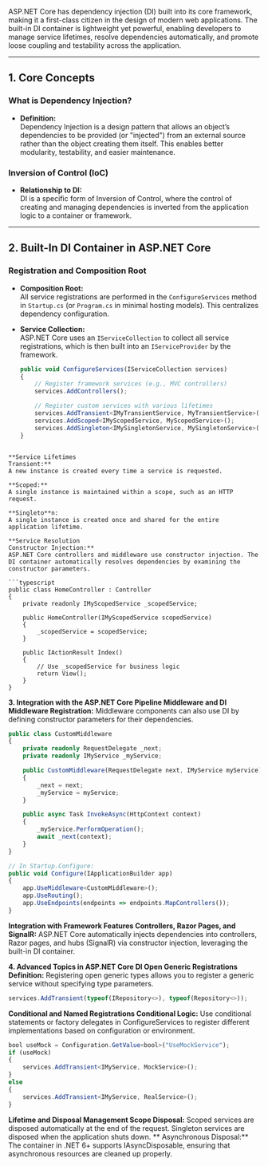 ASP.NET Core has dependency injection (DI) built into its core framework, making it a first-class citizen in the design of modern web applications. The built-in DI container is lightweight yet powerful, enabling developers to manage service lifetimes, resolve dependencies automatically, and promote loose coupling and testability across the application.

---

## 1. Core Concepts

### What is Dependency Injection?
- **Definition:**  
  Dependency Injection is a design pattern that allows an object’s dependencies to be provided (or "injected") from an external source rather than the object creating them itself. This enables better modularity, testability, and easier maintenance.

### Inversion of Control (IoC)
- **Relationship to DI:**  
  DI is a specific form of Inversion of Control, where the control of creating and managing dependencies is inverted from the application logic to a container or framework.

---

## 2. Built-In DI Container in ASP.NET Core

### Registration and Composition Root
- **Composition Root:**  
  All service registrations are performed in the `ConfigureServices` method in `Startup.cs` (or `Program.cs` in minimal hosting models). This centralizes dependency configuration.
  
- **Service Collection:**  
  ASP.NET Core uses an `IServiceCollection` to collect all service registrations, which is then built into an `IServiceProvider` by the framework.
  ```typescript
  public void ConfigureServices(IServiceCollection services)
  {
      // Register framework services (e.g., MVC controllers)
      services.AddControllers();

      // Register custom services with various lifetimes
      services.AddTransient<IMyTransientService, MyTransientService>();
      services.AddScoped<IMyScopedService, MyScopedService>();
      services.AddSingleton<IMySingletonService, MySingletonService>();
  }
```

**Service Lifetimes
Transient:**
A new instance is created every time a service is requested.

**Scoped:**
A single instance is maintained within a scope, such as an HTTP request.

**Singleto**n:
A single instance is created once and shared for the entire application lifetime.

**Service Resolution
Constructor Injection:**
ASP.NET Core controllers and middleware use constructor injection. The DI container automatically resolves dependencies by examining the constructor parameters.

```typescript
public class HomeController : Controller
{
    private readonly IMyScopedService _scopedService;

    public HomeController(IMyScopedService scopedService)
    {
        _scopedService = scopedService;
    }
    
    public IActionResult Index()
    {
        // Use _scopedService for business logic
        return View();
    }
}
```

**3. Integration with the ASP.NET Core Pipeline
Middleware and DI
Middleware Registration:**
Middleware components can also use DI by defining constructor parameters for their dependencies.

```typescript
public class CustomMiddleware
{
    private readonly RequestDelegate _next;
    private readonly IMyService _myService;

    public CustomMiddleware(RequestDelegate next, IMyService myService)
    {
        _next = next;
        _myService = myService;
    }

    public async Task InvokeAsync(HttpContext context)
    {
        _myService.PerformOperation();
        await _next(context);
    }
}

// In Startup.Configure:
public void Configure(IApplicationBuilder app)
{
    app.UseMiddleware<CustomMiddleware>();
    app.UseRouting();
    app.UseEndpoints(endpoints => endpoints.MapControllers());
}
```

**Integration with Framework Features
Controllers, Razor Pages, and SignalR:**
ASP.NET Core automatically injects dependencies into controllers, Razor pages, and hubs (SignalR) via constructor injection, leveraging the built-in DI container.

**4. Advanced Topics in ASP.NET Core DI
Open Generic Registrations
Definition:**
Registering open generic types allows you to register a generic service without specifying type parameters.

```typescript
services.AddTransient(typeof(IRepository<>), typeof(Repository<>));
```
**Conditional and Named Registrations
Conditional Logic:**
Use conditional statements or factory delegates in ConfigureServices to register different implementations based on configuration or environment.

```typescript
bool useMock = Configuration.GetValue<bool>("UseMockService");
if (useMock)
{
    services.AddTransient<IMyService, MockService>();
}
else
{
    services.AddTransient<IMyService, RealService>();
}
```
**Lifetime and Disposal Management
Scope Disposal:**
Scoped services are disposed automatically at the end of the request. Singleton services are disposed when the application shuts down.
**
Asynchronous Disposal:**
The container in .NET 6+ supports IAsyncDisposable, ensuring that asynchronous resources are cleaned up properly.